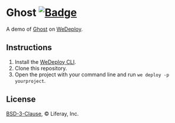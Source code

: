 # Ghost [![Badge](https://img.shields.io/badge/built%20with-wedeploy-00d46a.svg?style=flat)](http://wedeploy.com)

A demo of [Ghost](https://hub.docker.com/_/ghost/) on [WeDeploy](https://wedeploy.com/).

## Instructions

1. Install the [WeDeploy CLI](https://wedeploy.com/docs/intro/using-the-command-line/).
2. Clone this repository.
3. Open the project with your command line and run `we deploy -p yourproject`.

## License

[BSD-3-Clause](./LICENSE.md), © Liferay, Inc.
